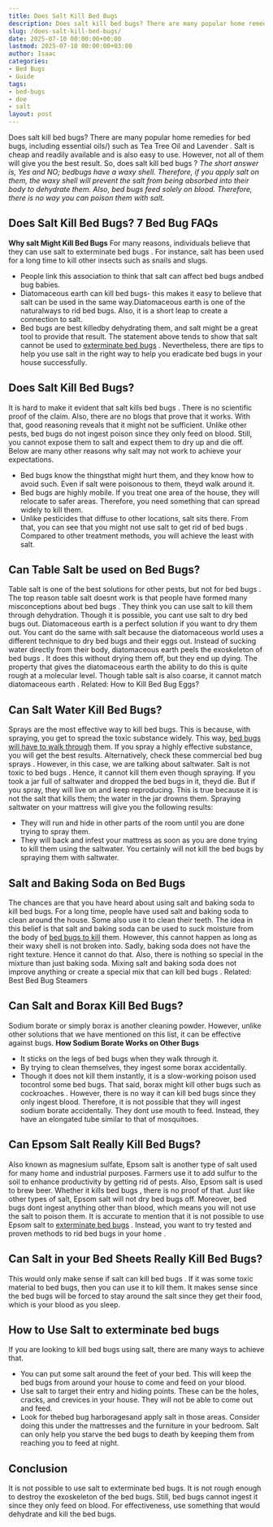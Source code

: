 ```yaml
---
title: Does Salt Kill Bed Bugs
description: Does salt kill bed bugs? There are many popular home remedies for bed bugs, including essential oils such as Tea Tree Oil and Lavender . Salt is cheap and...
slug: /does-salt-kill-bed-bugs/
date: 2025-07-10 00:00:00+00:00
lastmod: 2025-07-10 00:00:00+03:00
author: Isaac
categories:
- Bed Bugs
- Guide
tags:
- bed-bugs
- doe
- salt
layout: post
---
```

Does salt kill bed bugs? There are many popular home remedies for bed bugs, including
essential oils/)
such as
Tea Tree Oil
and
Lavender
.
Salt is cheap and readily available and is also easy to use. However, not all of them will give you the best result. So, does salt
kill bed bugs
?
*The short answer is, Yes and NO; bedbugs have a waxy shell. Therefore, if you apply salt on them, the waxy shell will prevent the salt from being absorbed into their body to dehydrate them. Also, bed bugs feed solely on blood. Therefore, there is no way you can poison them with salt.*

## Does Salt Kill Bed Bugs? 7 Bed Bug FAQs
**Why salt Might Kill Bed Bugs**
For many reasons, individuals believe that they can use salt to
exterminate bed bugs
. For instance,
salt has been used for a long time to kill
other insects such as snails and slugs.
- People link this association to think that salt can affect bed bugs andbed bug babies.
- Diatomaceous earth can kill bed bugs- this makes it easy to believe that salt can be used in the same way.Diatomaceous earth is one of the naturalways to rid bed bugs. Also, it is a short leap to create a connection to salt.
- Bed bugs are best killedby dehydrating them, and salt might be a great tool to provide that result.
The statement above tends to show that salt cannot be used to
[exterminate bed bugs](https://www.epa.gov/bedbugs/do-it-yourself-bed-bug-control)
. Nevertheless, there are tips to help you use salt in the right way to help you
eradicate bed bugs
in your house successfully.

## **Does Salt Kill Bed Bugs?**
It is hard to make it evident that salt
kills bed bugs
. There is no scientific proof of the claim.
Also, there are no blogs that prove that it works. With that, good reasoning reveals that it might not be sufficient.
Unlike
other pests, bed bugs
do not ingest poison since they only feed on blood. Still, you cannot expose them to salt and expect them to dry up and die off. Below are many other reasons why salt may not work to achieve your expectations.
- Bed bugs know the thingsthat might hurt them, and they know how to avoid such. Even if salt were poisonous to them, theyd walk around it.
- Bed bugs are highly mobile. If you treat one area of the house, they will relocate to safer areas. Therefore, you need something that can spread widely to kill them.
- Unlike pesticides that diffuse to other locations, salt sits there.
From that, you can see that you might not use salt to get
rid of bed bugs
. Compared to other treatment methods, you will achieve the least with salt.
## **Can Table Salt be used on Bed Bugs?**
Table salt is one of the best solutions for other
pests, but not for bed bugs
. The top reason table salt doesnt work is that people have formed many
misconceptions about bed bugs
.
They think you can use salt to kill them through dehydration. Though it is possible, you cant use salt to dry bed bugs out.
Diatomaceous earth
is a perfect solution if you want to dry them out. You cant do the same with salt because the diatomaceous world uses a different technique to dry bed bugs and
their eggs
out.
Instead of sucking water directly from their body, diatomaceous earth peels the
exoskeleton of bed bugs
. It does this without drying them off, but they end up dying.
The property that gives the diatomaceous earth the ability to do this is quite rough at a molecular level. Though table salt is also coarse, it cannot match
diatomaceous earth
.
Related:
How to Kill Bed Bug Eggs?
## **Can Salt Water Kill Bed Bugs?**
Sprays are the most effective
way to kill bed bugs. This is because, with spraying, you get to spread the toxic substance widely. This way,
[bed bugs will have to walk through](https://pestpolicy.com/does-baby-powder-kill-bed-bugs/)
them.
If you spray a highly effective substance, you will get the best results. Alternatively, check these commercial
bed bug sprays
.
However, in this case, we are talking about saltwater. Salt is not
toxic to bed bugs
. Hence, it cannot kill them even though spraying. If you took a jar full of saltwater
and dropped the bed bugs
in it, theyd die.
But if you spray, they will live on and keep reproducing. This is true because it is not the salt that kills them; the water in the jar drowns them. Spraying saltwater on your mattress will give you the following results:
- They will run and hide in other parts of the room until you are done trying to spray them.
- They will back and infest your mattress as soon as you are done trying to kill them using the saltwater.
You certainly will not kill the
bed bugs by spraying
them with saltwater.
## **Salt and Baking Soda on Bed Bugs**
The chances are that you have heard about using salt and
baking soda to kill
bed bugs. For a long time, people have used salt and
baking soda to clean
around the house. Some also use it to clean their teeth.
The idea in this belief is that salt and baking soda can be used to suck moisture from the body of
[bed bugs to kill](https://pestpolicy.com/does-vinegar-kill-bed-bugs/)
them. However, this cannot happen as long as their waxy shell is not broken into. Sadly, baking soda does not have the right texture. Hence it cannot do that.
Also, there is nothing so special in the mixture than just baking soda. Mixing salt and baking soda does not improve anything or create a special mix that can
kill bed bugs
.
Related:
Best Bed Bug Steamers
## **Can Salt and Borax Kill Bed Bugs?**
Sodium borate or simply borax is another cleaning powder. However, unlike other solutions that we have mentioned on this list, it can be effective against bugs.
**How Sodium Borate Works on Other Bugs**
- It sticks on the legs of bed bugs when they walk through it.
- By trying to clean themselves, they ingest some borax accidentally.
- Though it does not kill them instantly, it is a slow-working poison used tocontrol some bed bugs.
That said, borax might
kill other bugs such as cockroaches
. However, there is no way it can kill bed bugs since they only ingest blood. Therefore, it is not possible that they will ingest sodium borate accidentally. They dont use mouth to feed. Instead, they have an elongated tube similar to that of mosquitoes.
## **Can Epsom Salt Really Kill Bed Bugs?**
Also known as magnesium sulfate, Epsom salt is another type of salt used for many home and industrial purposes. Farmers use it to add sulfur to the soil to enhance productivity by getting rid of pests. Also, Epsom salt is used to brew beer.
Whether it
kills bed bugs
, there is no proof of that. Just like other types of salt, Epsom salt will not dry bed bugs off. Moreover, bed bugs dont ingest anything other than blood, which means you will not use the salt to poison them.
It is accurate to mention that it is not possible to use Epsom salt to
[exterminate bed bugs](https://pestpolicy.com/does-dryer-kill-bed-bugs/)
. Instead, you want to try tested and proven methods to rid
bed bugs in your home
.
## **Can Salt in your Bed Sheets Really Kill Bed Bugs?**
This would only make sense if salt can
kill bed bugs
. If it was some toxic material to bed bugs, then you can use it to kill them. It makes
sense since the bed bugs
will be forced to stay around the salt since they get their food, which is your blood as you sleep.
## **How to Use Salt to exterminate bed bugs**
If you are looking to kill bed bugs using salt, there are many ways to achieve that.
- You can put some salt around the feet of your bed. This will keep the bed bugs from around your house to come and feed on your blood.
- Use salt to target their entry and hiding points. These can be the holes, cracks, and crevices in your house. They will not be able to come out and feed.
- Look for thebed bug harboragesand apply salt in those areas. Consider doing this under the mattresses and the furniture in your bedroom.
Salt can only help you starve the bed bugs to death by keeping them from reaching you to feed at night.
## **Conclusion**
It is not possible to use salt to exterminate bed bugs. It is not rough enough to destroy the exoskeleton of the bed bugs.
Still, bed bugs cannot ingest it since they only feed on blood. For effectiveness, use something that would dehydrate and kill the bed bugs.
